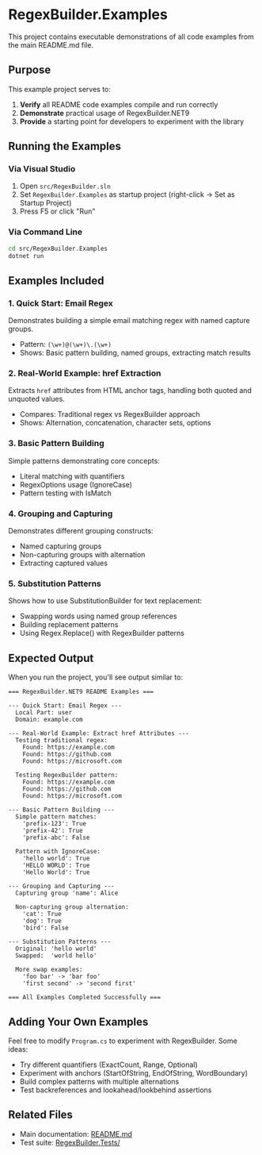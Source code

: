 # RegexBuilder.Examples

This project contains executable demonstrations of all code examples from the main README.md file.

## Purpose

This example project serves to:

1. **Verify** all README code examples compile and run correctly
2. **Demonstrate** practical usage of RegexBuilder.NET9
3. **Provide** a starting point for developers to experiment with the library

## Running the Examples

### Via Visual Studio

1. Open `src/RegexBuilder.sln`
2. Set `RegexBuilder.Examples` as startup project (right-click → Set as Startup Project)
3. Press F5 or click "Run"

### Via Command Line

```bash
cd src/RegexBuilder.Examples
dotnet run
```

## Examples Included

### 1. Quick Start: Email Regex

Demonstrates building a simple email matching regex with named capture groups.

- Pattern: `(\w+)@(\w+)\.(\w+)`
- Shows: Basic pattern building, named groups, extracting match results

### 2. Real-World Example: href Extraction

Extracts `href` attributes from HTML anchor tags, handling both quoted and unquoted values.

- Compares: Traditional regex vs RegexBuilder approach
- Shows: Alternation, concatenation, character sets, options

### 3. Basic Pattern Building

Simple patterns demonstrating core concepts:

- Literal matching with quantifiers
- RegexOptions usage (IgnoreCase)
- Pattern testing with IsMatch

### 4. Grouping and Capturing

Demonstrates different grouping constructs:

- Named capturing groups
- Non-capturing groups with alternation
- Extracting captured values

### 5. Substitution Patterns

Shows how to use SubstitutionBuilder for text replacement:

- Swapping words using named group references
- Building replacement patterns
- Using Regex.Replace() with RegexBuilder patterns

## Expected Output

When you run the project, you'll see output similar to:

```text
=== RegexBuilder.NET9 README Examples ===

--- Quick Start: Email Regex ---
  Local Part: user
  Domain: example.com

--- Real-World Example: Extract href Attributes ---
  Testing traditional regex:
    Found: https://example.com
    Found: https://github.com
    Found: https://microsoft.com

  Testing RegexBuilder pattern:
    Found: https://example.com
    Found: https://github.com
    Found: https://microsoft.com

--- Basic Pattern Building ---
  Simple pattern matches:
    'prefix-123': True
    'prefix-42': True
    'prefix-abc': False

  Pattern with IgnoreCase:
    'hello world': True
    'HELLO WORLD': True
    'Hello World': True

--- Grouping and Capturing ---
  Capturing group 'name': Alice

  Non-capturing group alternation:
    'cat': True
    'dog': True
    'bird': False

--- Substitution Patterns ---
  Original: 'hello world'
  Swapped:  'world hello'

  More swap examples:
    'foo bar' -> 'bar foo'
    'first second' -> 'second first'

=== All Examples Completed Successfully ===
```

## Adding Your Own Examples

Feel free to modify `Program.cs` to experiment with RegexBuilder. Some ideas:

- Try different quantifiers (ExactCount, Range, Optional)
- Experiment with anchors (StartOfString, EndOfString, WordBoundary)
- Build complex patterns with multiple alternations
- Test backreferences and lookahead/lookbehind assertions

## Related Files

- Main documentation: [README.md](../../README.md)
- Test suite: [RegexBuilder.Tests/](../RegexBuilder.Tests/)
